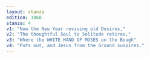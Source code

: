 ```yaml
---
layout: stanza
edition: 1868
stanza: 4
v1: "Now the New Year reviving old Desires,"
v2: "The thoughtful Soul to Solitude retires,"
v3: "Where the WHITE HAND OF MOSES on the Bough"
v4: "Puts out, and Jesus from the Ground suspires."
---
```

